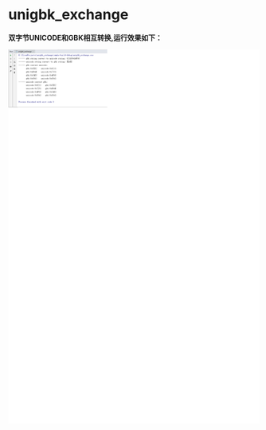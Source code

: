# unigbk_exchange
**双字节UNICODE和GBK相互转换,运行效果如下：**

![image](https://github.com/ankun6/unigbk_exchange/blob/master/result.png)
